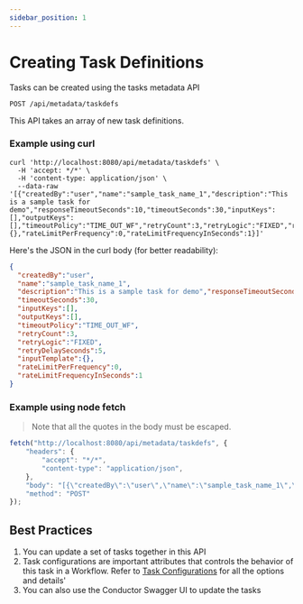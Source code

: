 ```yaml
---
sidebar_position: 1
---
```


# Creating Task Definitions

Tasks can be created using the tasks metadata API

```http request
POST /api/metadata/taskdefs
```

This API takes an array of new task definitions.

### Example using curl

```shell
curl 'http://localhost:8080/api/metadata/taskdefs' \
  -H 'accept: */*' \
  -H 'content-type: application/json' \
  --data-raw '[{"createdBy":"user","name":"sample_task_name_1","description":"This is a sample task for demo","responseTimeoutSeconds":10,"timeoutSeconds":30,"inputKeys":[],"outputKeys":[],"timeoutPolicy":"TIME_OUT_WF","retryCount":3,"retryLogic":"FIXED","retryDelaySeconds":5,"inputTemplate":{},"rateLimitPerFrequency":0,"rateLimitFrequencyInSeconds":1}]'
```

Here's the JSON in the curl body (for better readability):

```json
{
  "createdBy":"user",
  "name":"sample_task_name_1",
  "description":"This is a sample task for demo","responseTimeoutSeconds":10,
  "timeoutSeconds":30,
  "inputKeys":[],
  "outputKeys":[],
  "timeoutPolicy":"TIME_OUT_WF",
  "retryCount":3,
  "retryLogic":"FIXED",
  "retryDelaySeconds":5,
  "inputTemplate":{},
  "rateLimitPerFrequency":0,
  "rateLimitFrequencyInSeconds":1
}
```

### Example using node fetch
>Note that all the quotes in the body must be escaped.
 
```javascript
fetch("http://localhost:8080/api/metadata/taskdefs", {
    "headers": {
        "accept": "*/*",
        "content-type": "application/json",
    },
    "body": "[{\"createdBy\":\"user\",\"name\":\"sample_task_name_1\",\"description\":\"This is a sample task for demo\",\"responseTimeoutSeconds\":10,\"timeoutSeconds\":30,\"inputKeys\":[],\"outputKeys\":[],\"timeoutPolicy\":\"TIME_OUT_WF\",\"retryCount\":3,\"retryLogic\":\"FIXED\",\"retryDelaySeconds\":5,\"inputTemplate\":{},\"rateLimitPerFrequency\":0,\"rateLimitFrequencyInSeconds\":1}]",
    "method": "POST"
});
```
## Best Practices

1. You can update a set of tasks together in this API
2. Task configurations are important attributes that controls the behavior of this task in a Workflow. Refer to [Task Configurations](/content/docs/how-tos/task-configurations) for all the options and details' 
3. You can also use the Conductor Swagger UI to update the tasks


